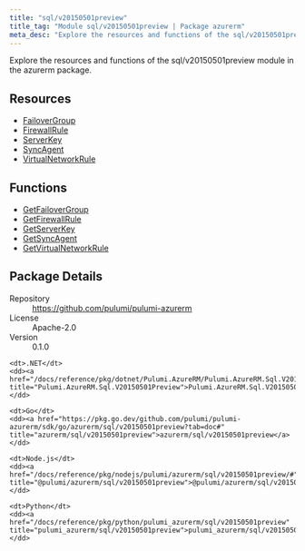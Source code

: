 ```yaml
---
title: "sql/v20150501preview"
title_tag: "Module sql/v20150501preview | Package azurerm"
meta_desc: "Explore the resources and functions of the sql/v20150501preview module in the azurerm package."
---
```


<!-- WARNING: this file was generated by Pulumi Docs Generator. -->
<!-- Do not edit by hand unless you're certain you know what you are doing! -->

Explore the resources and functions of the sql/v20150501preview module in the azurerm package.

<h2 id="resources">Resources</h2>
<ul class="api">
    <li><a href="failovergroup" title="FailoverGroup"><span class="symbol resource"></span>FailoverGroup</a></li>
    <li><a href="firewallrule" title="FirewallRule"><span class="symbol resource"></span>FirewallRule</a></li>
    <li><a href="serverkey" title="ServerKey"><span class="symbol resource"></span>ServerKey</a></li>
    <li><a href="syncagent" title="SyncAgent"><span class="symbol resource"></span>SyncAgent</a></li>
    <li><a href="virtualnetworkrule" title="VirtualNetworkRule"><span class="symbol resource"></span>VirtualNetworkRule</a></li>
</ul>

<h2 id="functions">Functions</h2>
<ul class="api">
    <li><a href="getfailovergroup" title="GetFailoverGroup"><span class="symbol function"></span>GetFailoverGroup</a></li>
    <li><a href="getfirewallrule" title="GetFirewallRule"><span class="symbol function"></span>GetFirewallRule</a></li>
    <li><a href="getserverkey" title="GetServerKey"><span class="symbol function"></span>GetServerKey</a></li>
    <li><a href="getsyncagent" title="GetSyncAgent"><span class="symbol function"></span>GetSyncAgent</a></li>
    <li><a href="getvirtualnetworkrule" title="GetVirtualNetworkRule"><span class="symbol function"></span>GetVirtualNetworkRule</a></li>
</ul>

<h2 id="package-details">Package Details</h2>
<dl class="package-details">
	<dt>Repository</dt>
	<dd><a href="https://github.com/pulumi/pulumi-azurerm">https://github.com/pulumi/pulumi-azurerm</a></dd>
	<dt>License</dt>
	<dd>Apache-2.0</dd>
	<dt>Version</dt>
	<dd>0.1.0</dd>
</dl>



<dl class="tabular">

    <dt>.NET</dt>
    <dd><a href="/docs/reference/pkg/dotnet/Pulumi.AzureRM/Pulumi.AzureRM.Sql.V20150501Preview.html" title="Pulumi.AzureRM.Sql.V20150501Preview">Pulumi.AzureRM.Sql.V20150501Preview</a></dd>

    <dt>Go</dt>
    <dd><a href="https://pkg.go.dev/github.com/pulumi/pulumi-azurerm/sdk/go/azurerm/sql/v20150501preview?tab=doc#" title="azurerm/sql/v20150501preview">azurerm/sql/v20150501preview</a></dd>

    <dt>Node.js</dt>
    <dd><a href="/docs/reference/pkg/nodejs/pulumi/azurerm/sql/v20150501preview/#" title="@pulumi/azurerm/sql/v20150501preview">@pulumi/azurerm/sql/v20150501preview</a></dd>

    <dt>Python</dt>
    <dd><a href="/docs/reference/pkg/python/pulumi_azurerm/sql/v20150501preview" title="pulumi_azurerm/sql/v20150501preview">pulumi_azurerm/sql/v20150501preview</a></dd>

</dl>

